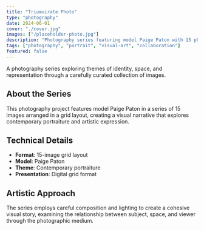 ```yaml
---
title: "Triumvirate Photo"
type: "photography"
date: 2024-06-01
cover: "./cover.jpg"
images: ["/placeholder-photo.jpg"]
description: "Photography series featuring model Paige Paton with 15 photographic images in a grid layout."
tags: ["photography", "portrait", "visual-art", "collaboration"]
featured: false
---
```


A photography series exploring themes of identity, space, and representation through a carefully curated collection of images.

## About the Series

This photography project features model Paige Paton in a series of 15 images arranged in a grid layout, creating a visual narrative that explores contemporary portraiture and artistic expression.

## Technical Details

- **Format**: 15-image grid layout
- **Model**: Paige Paton
- **Theme**: Contemporary portraiture
- **Presentation**: Digital grid format

## Artistic Approach

The series employs careful composition and lighting to create a cohesive visual story, examining the relationship between subject, space, and viewer through the photographic medium.